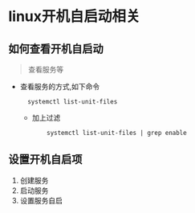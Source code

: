 # linux开机自启动相关
## 如何查看开机自启动
> 查看服务等
+ 查看服务的方式,如下命令
  ```
    systemctl list-unit-files
  ```
  + 加上过滤
    ```
        systemctl list-unit-files | grep enable
    ```
## 设置开机自启项
1. 创建服务
2. 启动服务
3. 设置服务自启